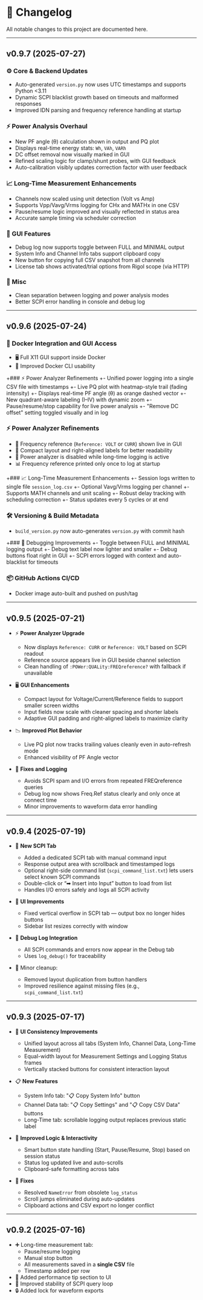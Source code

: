 # 📖 Changelog

All notable changes to this project are documented here.

---

## v0.9.7 (2025-07-27)

### ⚙️ Core & Backend Updates
- Auto-generated `version.py` now uses UTC timestamps and supports Python <3.11
- Dynamic SCPI blacklist growth based on timeouts and malformed responses
- Improved IDN parsing and frequency reference handling at startup

### ⚡ Power Analysis Overhaul
- New PF angle (θ) calculation shown in output and PQ plot
- Displays real-time energy stats: `Wh`, `VAh`, `VARh`
- DC offset removal now visually marked in GUI
- Refined scaling logic for clamp/shunt probes, with GUI feedback
- Auto-calibration visibly updates correction factor with user feedback

### 📈 Long-Time Measurement Enhancements
- Channels now scaled using unit detection (Volt vs Amp)
- Supports Vpp/Vavg/Vrms logging for CHx and MATHx in one CSV
- Pause/resume logic improved and visually reflected in status area
- Accurate sample timing via scheduler correction

### 🧪 GUI Features
- Debug log now supports toggle between FULL and MINIMAL output
- System Info and Channel Info tabs support clipboard copy
- New button for copying full CSV snapshot from all channels
- License tab shows activated/trial options from Rigol scope (via HTTP)

### 🐞 Misc
- Clean separation between logging and power analysis modes
- Better SCPI error handling in console and debug log

---

## v0.9.6 (2025-07-24)

### 🐳 Docker Integration and GUI Access
- 🖥️ Full X11 GUI support inside Docker
- 🐚 Improved Docker CLI usability

+### ⚡ Power Analyzer Refinements
+- Unified power logging into a single CSV file with timestamps
+- Live PQ plot with heatmap-style trail (fading intensity)
+- Displays real-time PF angle (θ) as orange dashed vector
+- New quadrant-aware labeling (I–IV) with dynamic zoom
+- Pause/resume/stop capability for live power analysis
+- "Remove DC offset" setting toggled visually and in log

### ⚡ Power Analyzer Refinements
- 📡 Frequency reference (`Reference: VOLT` or `CURR`) shown live in GUI
- 🧠 Compact layout and right-aligned labels for better readability
- 🛑 Power analyzer is disabled while long-time logging is active
- 📊 Frequency reference printed only once to log at startup

+### 📈 Long-Time Measurement Enhancements
+- Session logs written to single file `session_log.csv`
+- Optional Vavg/Vrms logging per channel
+- Supports MATH channels and unit scaling
+- Robust delay tracking with scheduling correction
+- Status updates every 5 cycles or at end

### 🛠️ Versioning & Build Metadata
- `build_version.py` now auto-generates `version.py` with commit hash

+### 🐞 Debugging Improvements
+- Toggle between FULL and MINIMAL logging output
+- Debug text label now lighter and smaller
+- Debug buttons float right in GUI
+- SCPI errors logged with context and auto-blacklist for timeouts

### 📦 GitHub Actions CI/CD
- Docker image auto-built and pushed on push/tag

---

## v0.9.5 (2025-07-21)

- ⚡ **Power Analyzer Upgrade**
  - Now displays `Reference: CURR` or `Reference: VOLT` based on SCPI readout
  - Reference source appears live in GUI beside channel selection
  - Clean handling of `:POWer:QUALity:FREQreference?` with fallback if unavailable

- 🖥️ **GUI Enhancements**
  - Compact layout for Voltage/Current/Reference fields to support smaller screen widths
  - Input fields now scale with cleaner spacing and shorter labels
  - Adaptive GUI padding and right-aligned labels to maximize clarity

- 📉 **Improved Plot Behavior**
  - Live PQ plot now tracks trailing values cleanly even in auto-refresh mode
  - Enhanced visibility of PF Angle vector

- 🐞 **Fixes and Logging**
  - Avoids SCPI spam and I/O errors from repeated FREQreference queries
  - Debug log now shows Freq.Ref status clearly and only once at connect time
  - Minor improvements to waveform data error handling

---

## v0.9.4 (2025-07-19)

- 🧪 **New SCPI Tab**
  - Added a dedicated SCPI tab with manual command input
  - Response output area with scrollback and timestamped logs
  - Optional right-side command list (`scpi_command_list.txt`) lets users select known SCPI commands
  - Double-click or “➡ Insert into Input” button to load from list
  - Handles I/O errors safely and logs all SCPI activity

- 🧱 **UI Improvements**
  - Fixed vertical overflow in SCPI tab — output box no longer hides buttons
  - Sidebar list resizes correctly with window

- 🐞 **Debug Log Integration**
  - All SCPI commands and errors now appear in the Debug tab
  - Uses `log_debug()` for traceability

- 🧼 Minor cleanup:
  - Removed layout duplication from button handlers
  - Improved resilience against missing files (e.g., `scpi_command_list.txt`)

---

## v0.9.3 (2025-07-17)

- 🎨 **UI Consistency Improvements**
  - Unified layout across all tabs (System Info, Channel Data, Long-Time Measurement)
  - Equal-width layout for Measurement Settings and Logging Status frames
  - Vertically stacked buttons for consistent interaction layout

- 📋 **New Features**
  - System Info tab: "📋 Copy System Info" button
  - Channel Data tab: "📋 Copy Settings" and "📋 Copy CSV Data" buttons
  - Long-Time tab: scrollable logging output replaces previous static label

- 🧠 **Improved Logic & Interactivity**
  - Smart button state handling (Start, Pause/Resume, Stop) based on session status
  - Status log updated live and auto-scrolls
  - Clipboard-safe formatting across tabs

- 🐞 **Fixes**
  - Resolved `NameError` from obsolete `log_status`
  - Scroll jumps eliminated during auto-updates
  - Clipboard actions and CSV export no longer conflict

---

## v0.9.2 (2025-07-16)

- ➕ Long-time measurement tab:
  - Pause/resume logging
  - Manual stop button
  - All measurements saved in a **single CSV** file
  - Timestamp added per row
- 📏 Added performance tip section to UI
- 🐞 Improved stability of SCPI query loop
- 🔒 Added lock for waveform exports
